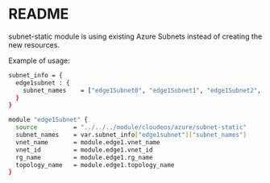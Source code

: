 # README

subnet-static module is using existing Azure Subnets instead of creating the new resources.

Example of usage:
```sh
subnet_info = {
  edge1subnet : {
    subnet_names    = ["edge1Subnet0", "edge1Subnet1", "edge1Subnet2", "edge1Subnet3", "edge1Subnet4"]
  }
}

module "edge1Subnet" {
  source          = "../../../module/cloudeos/azure/subnet-static"
  subnet_names    = var.subnet_info["edge1subnet"]["subnet_names"]
  vnet_name       = module.edge1.vnet_name
  vnet_id         = module.edge1.vnet_id
  rg_name         = module.edge1.rg_name
  topology_name   = module.edge1.topology_name
}
```

